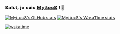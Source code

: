 ### Salut, je suis [MyttocS](https://github.com/MyttocS82) ! 👋

[![MyttocS's GitHub stats](https://github-readme-stats.vercel.app/api?username=MyttocS82&rank_icon=github)](https://github.com/MyttocS82/github-readme-stats)
[![MyttocS's WakaTime stats](https://github-readme-stats.vercel.app/api/wakatime?username=MyttocS&layout=compact)](https://github.com/MyttocS82/github-readme-stats)

[![wakatime](https://wakatime.com/badge/user/018e79e6-2949-4217-a18e-885927a7022f.svg)](https://wakatime.com/@018e79e6-2949-4217-a18e-885927a7022f)
